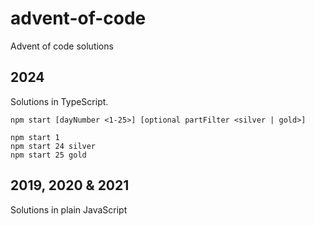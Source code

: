 # advent-of-code

Advent of code solutions

## 2024

Solutions in TypeScript.

```
npm start [dayNumber <1-25>] [optional partFilter <silver | gold>]

npm start 1
npm start 24 silver
npm start 25 gold
```

## 2019, 2020 & 2021

Solutions in plain JavaScript
